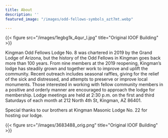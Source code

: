 ```yaml
---
title: About
description: ''
featured_image: "/images/odd-fellows-symbols_azt7mt.webp"

---
```

{{< figure src="/images/1egbg1k_4qur_l.jpg" title="Original IOOF Building" >}}

Kingman Odd Fellows Lodge No. 8 was chartered in 2019 by the Grand Lodge of Arizona, but the history of the Odd Fellows in Kingman goes back more than 100 years. From nine members at the 2019 reopening, Kingman’s lodge has steadily grown and together work to improve and uplift the community. Recent outreach includes seasonal raffles, giving for the relief of the sick and distressed, and attempts to preserve or improve local monuments. Those interested in working with fellow community members in a positive and orderly manner are encouraged to approach the lodge for membership. Lodge meetings are held at 2:30 p.m. on the first and third Saturdays of each month at 212 North 4th St, Kingman, AZ 86401.

Special thanks to our brothers at Kingman Masonic Lodge No. 22 for hosting our lodge.

{{< figure src="/images/3683488_orig.png" title="Original IOOF Building" >}}
